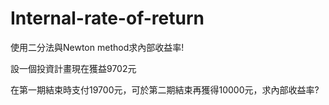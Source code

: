 # Internal-rate-of-return
使用二分法與Newton method求內部收益率!

設一個投資計畫現在獲益9702元

在第一期結束時支付19700元，可於第二期結束再獲得10000元，求內部收益率?

